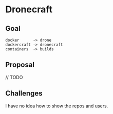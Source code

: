 # Dronecraft

## Goal

```
docker      -> drone
dockercraft -> dronecraft
containers  -> builds
```

## Proposal

// TODO

## Challenges

I have no idea how to show the repos and users.
